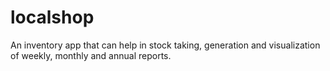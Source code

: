 # localshop
An inventory app that can help in stock taking, generation and visualization of weekly, monthly and annual reports.
